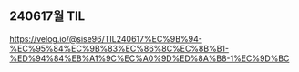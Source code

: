 ## 240617월 TIL
https://velog.io/@sise96/TIL240617%EC%9B%94-%EC%95%84%EC%9B%83%EC%86%8C%EC%8B%B1-%ED%94%84%EB%A1%9C%EC%A0%9D%ED%8A%B8-1%EC%9D%BC
